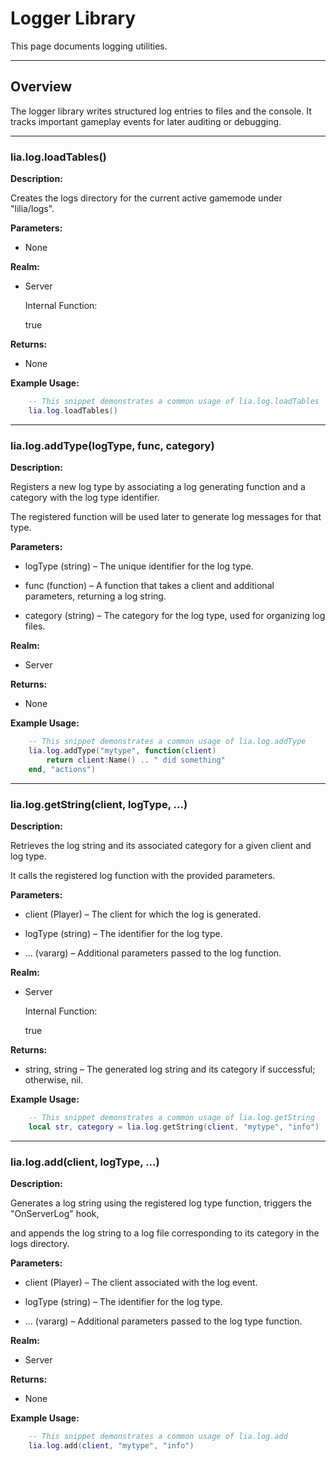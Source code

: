 # Logger Library


This page documents logging utilities.


---


## Overview


The logger library writes structured log entries to files and the console. It tracks important gameplay events for later auditing or debugging.


---


### lia.log.loadTables()

**Description:**


Creates the logs directory for the current active gamemode under "lilia/logs".


**Parameters:**


* None


**Realm:**


* Server


    Internal Function:

    true


**Returns:**


* None


**Example Usage:**


```lua
    -- This snippet demonstrates a common usage of lia.log.loadTables
    lia.log.loadTables()
```


---


### lia.log.addType(logType, func, category)

**Description:**


Registers a new log type by associating a log generating function and a category with the log type identifier.

The registered function will be used later to generate log messages for that type.


**Parameters:**


* logType (string) – The unique identifier for the log type.


* func (function) – A function that takes a client and additional parameters, returning a log string.


* category (string) – The category for the log type, used for organizing log files.


**Realm:**


* Server


**Returns:**


* None


**Example Usage:**


```lua
    -- This snippet demonstrates a common usage of lia.log.addType
    lia.log.addType("mytype", function(client)
        return client:Name() .. " did something"
    end, "actions")
```


---


### lia.log.getString(client, logType, ...)

**Description:**


Retrieves the log string and its associated category for a given client and log type.

It calls the registered log function with the provided parameters.


**Parameters:**


* client (Player) – The client for which the log is generated.


* logType (string) – The identifier for the log type.


* ... (vararg) – Additional parameters passed to the log function.


**Realm:**


* Server


    Internal Function:

    true


**Returns:**


* string, string – The generated log string and its category if successful; otherwise, nil.


**Example Usage:**


```lua
    -- This snippet demonstrates a common usage of lia.log.getString
    local str, category = lia.log.getString(client, "mytype", "info")
```


---


### lia.log.add(client, logType, ...)

**Description:**


Generates a log string using the registered log type function, triggers the "OnServerLog" hook,

and appends the log string to a log file corresponding to its category in the logs directory.


**Parameters:**


* client (Player) – The client associated with the log event.


* logType (string) – The identifier for the log type.


* ... (vararg) – Additional parameters passed to the log type function.


**Realm:**


* Server


**Returns:**


* None


**Example Usage:**


```lua
    -- This snippet demonstrates a common usage of lia.log.add
    lia.log.add(client, "mytype", "info")
```

